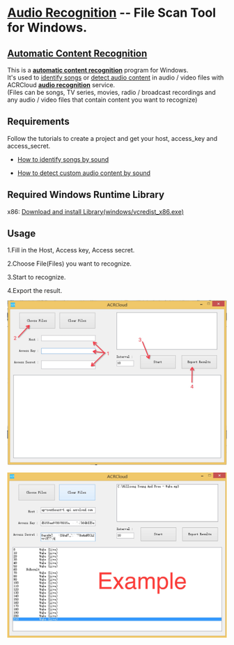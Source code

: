 # [Audio Recognition](https://www.acrcloud.com/music-recognition) -- File Scan Tool for Windows.
## [Automatic Content Recognition](https://www.acrcloud.com/docs/introduction/automatic-content-recognition/)
This is a <strong>[automatic content recognition](https://www.acrcloud.com/)</strong> program for Windows.<br>
It's used to [identify songs](https://www.acrcloud.com/docs/acrcloud-services/for-pc-server/music-recognition/) or [detect audio content](https://www.acrcloud.com/docs/acrcloud-services/for-pc-server/custom-content-recognition/) in audio / video files with ACRCloud <strong>[audio recognition](https://www.acrcloud.com/docs/acrcloud-services/)</strong> service.<br>
(Files can be songs, TV series, movies, radio / broadcast recordings and any audio / video files that contain content you want to recognize)

## Requirements
Follow the tutorials to create a project and get your host, access_key and access_secret.

 * [How to identify songs by sound](https://www.acrcloud.com/docs/tutorials/identify-music-by-sound/)
 
 * [How to detect custom audio content by sound](https://www.acrcloud.com/docs/tutorials/identify-audio-custom-content/)
 

## Required Windows Runtime Library 

x86: [Download and install Library(windows/vcredist_x86.exe)](https://www.microsoft.com/en-us/download/details.aspx?id=5555)

## Usage

1.Fill in the Host, Access key, Access secret. 

2.Choose File(Files) you want to recognize.

3.Start to recognize.

4.Export the result.

![](https://github.com/acrcloud/acrcloud_scan_files_for_windows/raw/master/imgs/stepbystep.png)

![](https://github.com/acrcloud/acrcloud_scan_files_for_windows/raw/master/imgs/example.jpeg)

